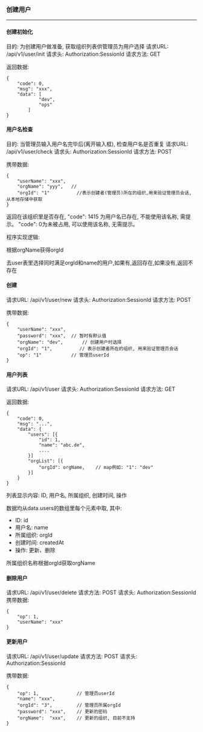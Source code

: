 ### 创建用户
-----------

#### 创建初始化
目的: 为创建用户做准备, 获取组织列表供管理员为用户选择
请求URL: /api/v1/user/init
请求头: Authorization:SessionId
请求方法: GET 

返回数据:
```
{
    "code": 0,
    "msg": "xxx",
    "data": [
            "dev",
            "ops"
        ] 
}
```


#### 用户名检查
目的: 当管理员输入用户名完毕后(离开输入框), 检查用户名是否重复
请求URL: /api/v1/user/check
请求头: Authorization:SessionId
请求方法: POST

携带数据:
```
{
    "userName": "xxx",
    "orgName": "yyy",   // 
    "orgId": "1"          //表示创建者(管理员)所在的组织,用来验证管理员会话, 从本地存储中获取
}
```

返回在该组织里是否存在, "code": 1415 为用户名已存在, 不能使用该名称, 需提示。 "code": 0为未被占用, 可以使用该名称, 无需提示。

程序实现逻辑:

根据orgName获得orgId

去user表里选择同时满足orgId和name的用户,如果有,返回存在,如果没有,返回不存在

#### 创建
请求URL: /api/v1/user/new
请求头: Authorization:SessionId
请求方法: POST

携带数据:
```
{
    "userName": "xxx",
    "password": "xxx",  // 暂时有默认值
    "orgName": "dev",       // 创建用户时选择
    "orgId": "1",          // 表示创建者所在的组织, 用来验证管理员会话 
    "op": "1"           // 管理员userId
}
```

#### 用户列表
请求URL: /api/v1/user
请求头: Authorization:SessionId
请求方法: GET 

返回数据:
```
{
    "code": 0,
    "msg": "...",
    "data": {
        "users": [{
            "id": 1,
            "name": "abc.de",
            ....
        }] 
        "orgList": [{
            "orgId": orgName,    // map例如: "1": "dev"
        }]
    }
}
```

列表显示内容:
ID, 用户名, 所属组织, 创建时间, 操作

数据均从data.users的数组里每个元素中取, 其中: 

* ID: id
* 用户名: name
* 所属组织: orgId 
* 创建时间: createdAt
* 操作: 更新、删除

所属组织名称根据orgId获取orgName

#### 删除用户
请求URL: /api/v1/user/delete
请求方法: POST
请求头: Authorization:SessionId
携带数据:
```
{
    "op": 1,
    "userName": "xxx"
}
```

#### 更新用户
请求URL: /api/v1/user/update
请求方法: POST
请求头: Authorization:SessionId

携带数据:
```
{
    "op": 1,              // 管理员userId
    "name": "xxx",
    "orgId": "3",         // 管理员所属orgId
    "password": "xxx",    // 更新的密码
    "orgName":  "xxx",    // 更新的组织, 目前不支持
}
```
